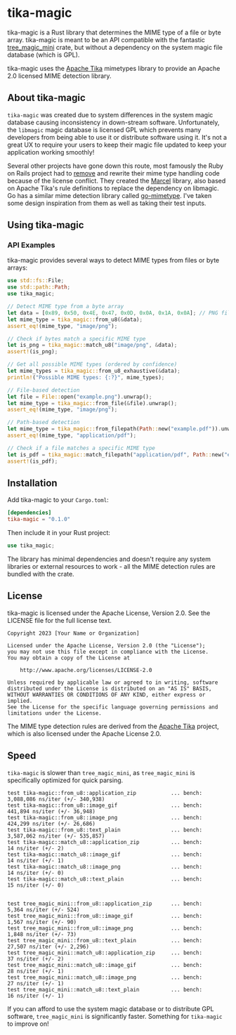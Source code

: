 # tika-magic

tika-magic is a Rust library that determines the MIME type of a file or byte array. tika-magic is meant to be an API 
compatible with the fantastic [tree_magic_mini](https://github.com/mbrubeck/tree_magic/) crate, but without a dependency
on the system magic file database (which is GPL).

tika-magic uses the [Apache Tika](http://tika.apache.org) mimetypes library to provide an Apache 2.0 licensed MIME 
detection library.

## About tika-magic

`tika-magic` was created due to system differences in the system magic database causing inconsistency in down-stream 
software. Unfortunately, the `libmagic` magic database is licensed GPL which prevents many developers from being able
to use it or distribute software using it. It's not a great UX to require your users to keep their magic file updated
to keep your application working smoothly!

Several other projects have gone down this route, most famously the Ruby on Rails project had to 
[remove](https://www.theregister.com/2021/03/25/ruby_rails_code/) and rewrite their mime type handling code because of 
the license conflict. They created the [Marcel](https://github.com/rails/marcel) library, also based on Apache Tika's rule
definitions to replace the dependency on libmagic. Go has a similar mime detection library called 
[go-mimetype](https://github.com/gabriel-vasile/mimetype). I've taken some design inspiration from them as well as taking
their test inputs.

## Using tika-magic

### API Examples
tika-magic provides several ways to detect MIME types from files or byte arrays:
``` rust
use std::fs::File;
use std::path::Path;
use tika_magic;

// Detect MIME type from a byte array
let data = [0x89, 0x50, 0x4E, 0x47, 0x0D, 0x0A, 0x1A, 0x0A]; // PNG file signature
let mime_type = tika_magic::from_u8(&data);
assert_eq!(mime_type, "image/png");

// Check if bytes match a specific MIME type
let is_png = tika_magic::match_u8("image/png", &data);
assert!(is_png);

// Get all possible MIME types (ordered by confidence)
let mime_types = tika_magic::from_u8_exhaustive(&data);
println!("Possible MIME types: {:?}", mime_types);

// File-based detection
let file = File::open("example.png").unwrap();
let mime_type = tika_magic::from_file(&file).unwrap();
assert_eq!(mime_type, "image/png");

// Path-based detection
let mime_type = tika_magic::from_filepath(Path::new("example.pdf")).unwrap();
assert_eq!(mime_type, "application/pdf");

// Check if a file matches a specific MIME type
let is_pdf = tika_magic::match_filepath("application/pdf", Path::new("example.pdf"));
assert!(is_pdf);
```
## Installation
Add tika-magic to your `Cargo.toml`:
``` toml
[dependencies]
tika-magic = "0.1.0"
```
Then include it in your Rust project:
``` rust
use tika_magic;
```
The library has minimal dependencies and doesn't require any system libraries or external resources to work - all the MIME detection rules are bundled with the crate.
## License
tika-magic is licensed under the Apache License, Version 2.0. See the LICENSE file for the full license text.
``` 
Copyright 2023 [Your Name or Organization]

Licensed under the Apache License, Version 2.0 (the "License");
you may not use this file except in compliance with the License.
You may obtain a copy of the License at

    http://www.apache.org/licenses/LICENSE-2.0

Unless required by applicable law or agreed to in writing, software
distributed under the License is distributed on an "AS IS" BASIS,
WITHOUT WARRANTIES OR CONDITIONS OF ANY KIND, either express or implied.
See the License for the specific language governing permissions and
limitations under the License.
```

The MIME type detection rules are derived from the [Apache Tika](http://tika.apache.org) project, which is also licensed under the Apache License 2.0.

## Speed

`tika-magic` is slower than `tree_magic_mini`, as `tree_magic_mini` is specifically optimized for quick parsing.

```
test tika-magic::from_u8::application_zip           ... bench:   3,088,086 ns/iter (+/- 340,938)
test tika-magic::from_u8::image_gif                 ... bench:     441,894 ns/iter (+/- 36,948)
test tika-magic::from_u8::image_png                 ... bench:     424,299 ns/iter (+/- 26,686)
test tika-magic::from_u8::text_plain                ... bench:   3,587,062 ns/iter (+/- 535,857)
test tika-magic::match_u8::application_zip          ... bench:          14 ns/iter (+/- 2)
test tika-magic::match_u8::image_gif                ... bench:          14 ns/iter (+/- 1)
test tika-magic::match_u8::image_png                ... bench:          14 ns/iter (+/- 0)
test tika-magic::match_u8::text_plain               ... bench:          15 ns/iter (+/- 0)


test tree_magic_mini::from_u8::application_zip      ... bench:       5,364 ns/iter (+/- 524)
test tree_magic_mini::from_u8::image_gif            ... bench:       1,567 ns/iter (+/- 90)
test tree_magic_mini::from_u8::image_png            ... bench:       1,848 ns/iter (+/- 73)
test tree_magic_mini::from_u8::text_plain           ... bench:      27,507 ns/iter (+/- 2,296)
test tree_magic_mini::match_u8::application_zip     ... bench:          37 ns/iter (+/- 2)
test tree_magic_mini::match_u8::image_gif           ... bench:          28 ns/iter (+/- 1)
test tree_magic_mini::match_u8::image_png           ... bench:          27 ns/iter (+/- 1)
test tree_magic_mini::match_u8::text_plain          ... bench:          16 ns/iter (+/- 1)
```

If you can afford to use the system magic database or to distribute GPL software, `tree_magic_mini` is significantly 
faster. Something for `tika-magic` to improve on!
